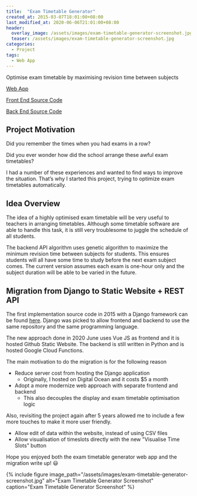```yaml
---
title:  "Exam Timetable Generator"
created_at: 2015-03-07T18:01:00+08:00
last_modified_at: 2020-06-06T21:01:00+08:00
header:
  overlay_image: /assets/images/exam-timetable-generator-screenshot.jpg
  teaser: /assets/images/exam-timetable-generator-screenshot.jpg
categories:
  - Project
tags:
  - Web App
---
```

Optimise exam timetable by maximising revision time between subjects

[Web App](https://cameronlai.com/ext-gen-frontend/)

[Front End Source Code](https://github.com/cameronlai/ext-gen-frontend)

[Back End Source Code](https://github.com/cameronlai/ext-gen-backend)

## Project Motivation

Did you remember the times when you had exams in a row? 

Did you ever wonder how did the school arrange these awful exam timetables? 

I had a number of these experiences and wanted to find ways to improve the situation. That’s why I started this project, trying to optimize exam timetables automatically. 

## Idea Overview

The idea of a highly optimised exam timetable will be very useful to teachers in arranging timetables. Although some timetable software are able to handle this task, it is still very troublesome to juggle the schedule of all students.

The backend API algorithm uses genetic algorithm to maximize the minimum revision time between subjects for students. This ensures students will all have some time to study before the next exam subject comes. The current version assumes each exam is one-hour only and the subject duration will be able to be varied in the future.

## Migration from Django to Static Website + REST API

The first implementation source code in 2015 with a Django framework can be found [here](https://github.com/cameronlai/EXT_GEN). Django was picked to allow frontend and backend to use the same repository and the same programming language.

The new approach done in 2020 June uses Vue JS as frontend and it is hosted Github Static Website. The backend is still written in Python and is hosted Google Cloud Functions.

The main motivation to do the migration is for the following reason

- Reduce server cost from hosting the Django application
    - Originally, I hosted on Digital Ocean  and it costs $5 a month
- Adopt a more modernize web approach with separate frontend and backend
    - This also decouples the display and exam timetable optimisation logic

Also, revisiting the project again after 5 years allowed me to include a few more touches to make it more user friendly.

- Allow edit of data within the website, instead of using CSV files
- Allow visualisation of timeslots directly with the new "Visualise Time Slots" button

Hope you enjoyed both the exam timetable generator web app and the migration write up! 😃

{% include figure image_path="/assets/images/exam-timetable-generator-screenshot.jpg"  alt="Exam Timetable Generator Screenshot" caption="Exam Timetable Generator Screenshot" %}
